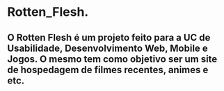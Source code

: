 # Rotten_Flesh.

## O Rotten Flesh é um projeto feito para a UC de Usabilidade, Desenvolvimento Web, Mobile e Jogos. O mesmo tem como objetivo ser um site de hospedagem de filmes recentes, animes e etc.
